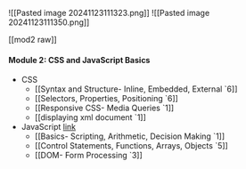 ![[Pasted image 20241123111323.png]]
![[Pasted image 20241123111350.png]]



[[mod2 raw]]

#### Module 2: CSS and JavaScript Basics

- CSS
    - [[Syntax and Structure- Inline, Embedded, External `6]]
    - [[Selectors, Properties, Positioning `6]]
    - [[Responsive CSS- Media Queries `1]]
    - [[displaying xml document `1]]
- JavaScript [link](https://javascript.info/)
    - [[Basics- Scripting, Arithmetic, Decision Making `1]]
    - [[Control Statements, Functions, Arrays, Objects `5]]
    - [[DOM- Form Processing `3]]